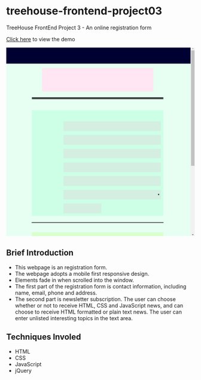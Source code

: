 # treehouse-frontend-project03
TreeHouse FrontEnd Project 3 - An online registration form

[Click here](https://canpu.github.io/treehouse-frontend-project03/) to view the demo

![](images/project-03.gif)

## Brief Introduction

* This webpage is an registration form.
* The webpage adopts a mobile first responsive design.
* Elements fade in when scrolled into the window.
* The first part of the registration form is contact information, including name, email, phone and address.
* The second part is newsletter subscription. The user can choose whether or not to receive HTML, CSS and JavaScript news, and can choose to receive HTML formatted or plain text news. The user can enter unlisted interesting topics in the text area.

## Techniques Involed

* HTML
* CSS
* JavaScript
* jQuery

